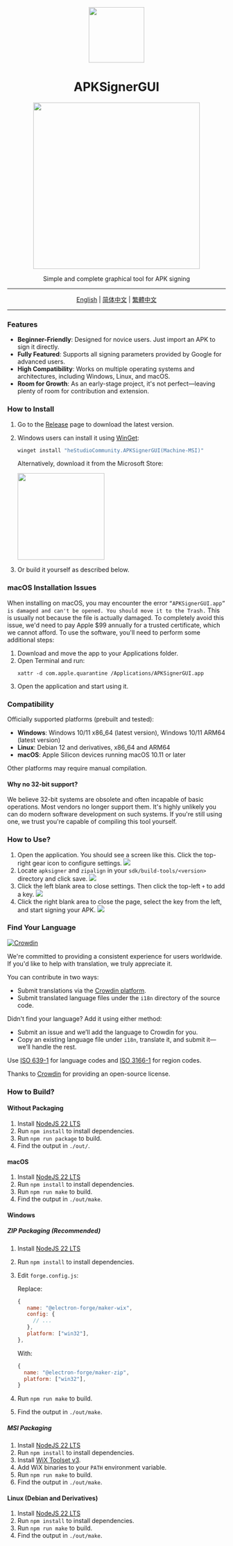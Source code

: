 <div align="center">
   <img src="./icons/icon.png" width="128px" />
   <h1 style="text-align: center">APKSignerGUI</h1>
   <img src="./images/apphome.png" width="384px"/>
   <p style="text-align: center">Simple and complete graphical tool for APK signing</p>
</div>

---

<div align="center">
   <a href="./README.md">English</a> | 
   <a href="./i18n/README/README_CN.md">简体中文</a> | 
   <a href="./i18n/README/README_HK.md">繁體中文</a>
</div>

---

### Features

- **Beginner-Friendly**: Designed for novice users. Just import an APK to sign it directly.
- **Fully Featured**: Supports all signing parameters provided by Google for advanced users.
- **High Compatibility**: Works on multiple operating systems and architectures, including Windows, Linux, and macOS.
- **Room for Growth**: As an early-stage project, it's not perfect—leaving plenty of room for contribution and extension.

### How to Install

1. Go to the [Release](https://github.com/hestudio-community/apksigner-gui/releases/latest) page to download the latest version.
2. Windows users can install it using [WinGet](https://learn.microsoft.com/en-us/windows/package-manager/winget/):

   ```powershell
   winget install "heStudioCommunity.APKSignerGUI(Machine-MSI)"
   ```

   Alternatively, download it from the Microsoft Store:

   <a href="https://apps.microsoft.com/detail/9n3q8bk8dp86?mode=direct">
   <img src="https://get.microsoft.com/images/en-us%20dark.svg" width="200"/>
   </a>

3. Or build it yourself as described below.

### macOS Installation Issues

When installing on macOS, you may encounter the error `“APKSignerGUI.app” is damaged and can't be opened. You should move it to the Trash.` This is usually not because the file is actually damaged. To completely avoid this issue, we'd need to pay Apple $99 annually for a trusted certificate, which we cannot afford. To use the software, you'll need to perform some additional steps:

1. Download and move the app to your Applications folder.
2. Open Terminal and run:
   ```shell
   xattr -d com.apple.quarantine /Applications/APKSignerGUI.app
   ```
3. Open the application and start using it.

### Compatibility

Officially supported platforms (prebuilt and tested):

- **Windows**: Windows 10/11 x86_64 (latest version), Windows 10/11 ARM64 (latest version)
- **Linux**: Debian 12 and derivatives, x86_64 and ARM64
- **macOS**: Apple Silicon devices running macOS 10.11 or later

Other platforms may require manual compilation.

#### Why no 32-bit support?

We believe 32-bit systems are obsolete and often incapable of basic operations. Most vendors no longer support them. It's highly unlikely you can do modern software development on such systems. If you're still using one, we trust you're capable of compiling this tool yourself.

### How to Use?

1. Open the application. You should see a screen like this. Click the top-right gear icon to configure settings.
   ![](./images/1.png)
2. Locate `apksigner` and `zipalign` in your `sdk/build-tools/<version>` directory and click save.
   ![](./images/2.png)
3. Click the left blank area to close settings. Then click the top-left `+` to add a key.
   ![](./images/3.png)
4. Click the right blank area to close the page, select the key from the left, and start signing your APK.
   ![](./images/apphome.png)

### Find Your Language

[![Crowdin](https://badges.crowdin.net/apksignergui/localized.svg)](https://crowdin.com/project/apksignergui)

We're committed to providing a consistent experience for users worldwide. If you'd like to help with translation, we truly appreciate it.

You can contribute in two ways:

- Submit translations via the [Crowdin platform](https://crowdin.com/project/apksignergui).
- Submit translated language files under the `i18n` directory of the source code.

Didn't find your language? Add it using either method:

- Submit an issue and we’ll add the language to Crowdin for you.
- Copy an existing language file under `i18n`, translate it, and submit it—we’ll handle the rest.

Use [ISO 639-1](https://en.wikipedia.org/wiki/ISO_639-1) for language codes and [ISO 3166-1](https://en.wikipedia.org/wiki/ISO_3166-1) for region codes.

Thanks to [Crowdin](https://crowdin.com/) for providing an open-source license.

### How to Build?

#### Without Packaging

1. Install [NodeJS 22 LTS](https://nodejs.org/)
2. Run `npm install` to install dependencies.
3. Run `npm run package` to build.
4. Find the output in `./out/`.

#### macOS

1. Install [NodeJS 22 LTS](https://nodejs.org/)
2. Run `npm install` to install dependencies.
3. Run `npm run make` to build.
4. Find the output in `./out/make`.

#### Windows

##### ZIP Packaging (Recommended)

1. Install [NodeJS 22 LTS](https://nodejs.org/)
2. Run `npm install` to install dependencies.
3. Edit `forge.config.js`:

   Replace:

   ```javascript
   {
      name: "@electron-forge/maker-wix",
      config: {
        // ...
      },
      platform: ["win32"],
   },
   ```

   With:

   ```javascript
   {
     name: "@electron-forge/maker-zip",
     platform: ["win32"],
   }
   ```

4. Run `npm run make` to build.
5. Find the output in `./out/make`.

##### MSI Packaging

1. Install [NodeJS 22 LTS](https://nodejs.org/)
2. Run `npm install` to install dependencies.
3. Install [WiX Toolset v3](https://github.com/wixtoolset/wix3/releases/download/wix3141rtm/wix314-binaries.zip).
4. Add WiX binaries to your `PATH` environment variable.
5. Run `npm run make` to build.
6. Find the output in `./out/make`.

#### Linux (Debian and Derivatives)

1. Install [NodeJS 22 LTS](https://nodejs.org/)
2. Run `npm install` to install dependencies.
3. Run `npm run make` to build.
4. Find the output in `./out/make`.
